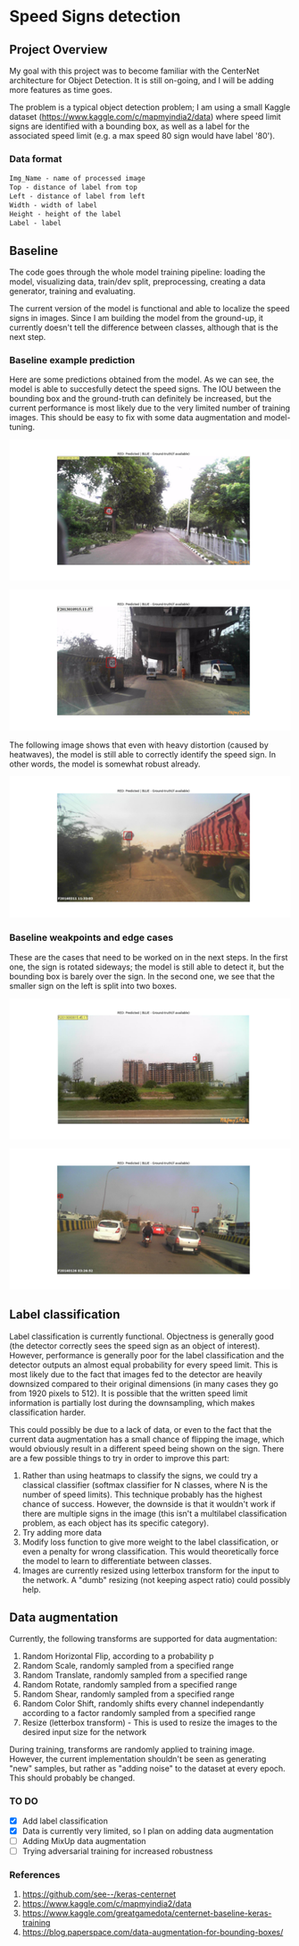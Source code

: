 # Speed Signs detection

## Project Overview
My goal with this project was to become familiar with the CenterNet architecture for Object Detection.
It is still on-going, and I will be adding more features as time goes. 

The problem is a typical object detection problem; I am using a small Kaggle dataset (https://www.kaggle.com/c/mapmyindia2/data) where speed limit signs are identified with a bounding box, as well as a label for the associated speed limit (e.g. a max speed 80 sign would have label '80').

### Data format

    Img_Name - name of processed image
    Top - distance of label from top
    Left - distance of label from left
    Width - width of label
    Height - height of the label
    Label - label

## Baseline
The code goes through the whole model training pipeline: loading the model, visualizing data, train/dev split, preprocessing, creating a data generator, training and evaluating. 

The current version of the model is functional and able to localize the speed signs in images. Since I am building the model from the ground-up, it currently doesn't tell the difference between classes, although that is the next step.

### Baseline example prediction
Here are some predictions obtained from the model. As we can see, the model is able to succesfully detect the speed signs. The IOU between the bounding box and the ground-truth can definitely be increased, but the current performance is most likely due to the very limited number of training images. This should be easy to fix with some data augmentation and model-tuning.

![Prediction 1](./images/Figure_1.png)

![Prediction 2](./images/Figure_3.png)

The following image shows that even with heavy distortion (caused by heatwaves), the model is still able to correctly identify the speed sign. In other words, the model is somewhat robust already.

![Prediction 3](./images/Figure_2_distorted.png)

### Baseline weakpoints and edge cases
These are the cases that need to be worked on in the next steps. In the first one, the sign is rotated sideways; the model is still able to detect it, but the bounding box is barely over the sign. In the second one, we see that the smaller sign on the left is split into two boxes.

![Edge case 1](./images/Figure_4_sideways.png)

![Edge case 2](./images/Figure_5_multiple.png)

## Label classification
Label classification is currently functional. Objectness is generally good (the detector correctly sees the speed sign as an object of interest). However, performance is generally poor for the label classification and the detector outputs an almost equal probability for every speed limit. This is most likely due to the fact that images fed to the detector are heavily downsized compared to their original dimensions (in many cases they go from 1920 pixels to 512). It is possible that the written speed limit information is partially lost during the downsampling, which makes classification harder.

This could possibly be due to a lack of data, or even to the fact that the current data augmentation has a small chance of flipping the image, which would obviously result in a different speed being shown on the sign. There are a few possible things to try in order to improve this part:
1. Rather than using heatmaps to classify the signs, we could try a classical classifier (softmax classifier for N classes, where N is the number of speed limits). This technique probably has the highest chance of success. However, the downside is that it wouldn't work if there are multiple signs in the image (this isn't a multilabel classification problem, as each object has its specific category).
2. Try adding more data
3. Modify loss function to give more weight to the label classification, or even a penalty for wrong classification. This would theoretically force the model to learn to differentiate between classes.
4. Images are currently resized using letterbox transform for the input to the network. A "dumb" resizing (not keeping aspect ratio) could possibly help.

## Data augmentation
Currently, the following transforms are supported for data augmentation:
1. Random Horizontal Flip, according to a probability p
2. Random Scale, randomly sampled from a specified range
3. Random Translate, randomly sampled from a specified range
4. Random Rotate, randomly sampled from a specified range
5. Random Shear, randomly sampled from a specified range
6. Random Color Shift, randomly shifts every channel independantly according to a factor randomly sampled from a specified range
7. Resize (letterbox transform) - This is used to resize the images to the desired input size for the network

During training, transforms are randomly applied to training image. However, the current implementation shouldn't be seen as generating "new" samples, but rather as "adding noise" to the dataset at every epoch. This should probably be changed.

### TO DO
- [x] Add label classification
- [x] Data is currently very limited, so I plan on adding data augmentation
- [ ] Adding MixUp data augmentation
- [ ] Trying adversarial training for increased robustness

### References
1. https://github.com/see--/keras-centernet
2. https://www.kaggle.com/c/mapmyindia2/data
3. https://www.kaggle.com/greatgamedota/centernet-baseline-keras-training
4. https://blog.paperspace.com/data-augmentation-for-bounding-boxes/
